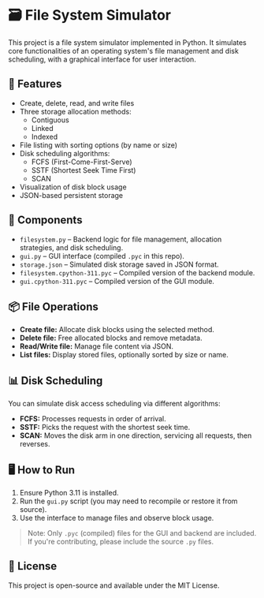 # 🗃️ File System Simulator

This project is a file system simulator implemented in Python. It simulates core functionalities of an operating system's file management and disk scheduling, with a graphical interface for user interaction.

## 🚀 Features

- Create, delete, read, and write files
- Three storage allocation methods:
  - Contiguous
  - Linked
  - Indexed
- File listing with sorting options (by name or size)
- Disk scheduling algorithms:
  - FCFS (First-Come-First-Serve)
  - SSTF (Shortest Seek Time First)
  - SCAN
- Visualization of disk block usage
- JSON-based persistent storage

## 🧩 Components

- `filesystem.py` – Backend logic for file management, allocation strategies, and disk scheduling.
- `gui.py` – GUI interface (compiled `.pyc` in this repo).
- `storage.json` – Simulated disk storage saved in JSON format.
- `filesystem.cpython-311.pyc` – Compiled version of the backend module.
- `gui.cpython-311.pyc` – Compiled version of the GUI module.

## 📦 File Operations

- **Create file:** Allocate disk blocks using the selected method.
- **Delete file:** Free allocated blocks and remove metadata.
- **Read/Write file:** Manage file content via JSON.
- **List files:** Display stored files, optionally sorted by size or name.

## 📊 Disk Scheduling

You can simulate disk access scheduling via different algorithms:
- **FCFS:** Processes requests in order of arrival.
- **SSTF:** Picks the request with the shortest seek time.
- **SCAN:** Moves the disk arm in one direction, servicing all requests, then reverses.

## 🖥️ How to Run

1. Ensure Python 3.11 is installed.
2. Run the `gui.py` script (you may need to recompile or restore it from source).
3. Use the interface to manage files and observe block usage.

> Note: Only `.pyc` (compiled) files for the GUI and backend are included. If you're contributing, please include the source `.py` files.


## 📜 License

This project is open-source and available under the MIT License.